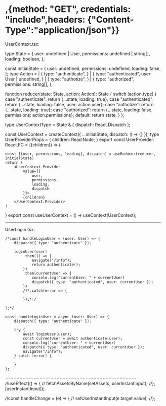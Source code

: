 

,{method: "GET", credentials: "include",headers: {"Content-Type":"application/json"}}
===============================================
UserContext.tsx:

type State = {
user: undefined | User,
permissions: undefined | string[],
loading: boolean,
};

const initialState = {
user: undefined,
permissions: undefined,
loading: false,
};
type Action =
| {
type: "authenticate",
}
| {
type: "authenticated",
user: User | undefined,
}
| {
type: "authotize",
}
| {
type: "authorized",
permissions: string[],
};

function reducer(state: State, action: Action): State {
switch (action.type) {
case "authenticate":
return {...state, loading: true};
case "authenticated":
return {...state, loading: false, user: action.user};
case "authotize":
return {...state, loading: true};
case "authorized":
return {...state, loading: false, permissions: action.permissions};
default:
return state;
}
};

type UserContextType = State & {
dispatch: React.Dispatch<Action>
};

const UserContext = createContext<UserContextType>({
...initialState,
dispatch: () => {}
});
type UserProviderProps = {
children: ReactNode;
}
export const UserProvider: React.FC<UserProviderProps> = ({children}) => {

    const [{user, permissions, loading}, dispatch] = useReducer(reducer, initialState)
    return (
        <UserContext.Provider
            value={{
                user,
                permissions,
                loading,
                dispatch
            }}>
            {children}
        </UserContext.Provider>
    )
}
export const useUserContext = () => useContext(UserContext);

-------------------------------------
UserLogin.tsx:


    /*const handleLoginUser = (user: User) => {
        dispatch({ type: "authenticate" });

        loginUser(user)
            .then(() => {
                navigate("/info");
                return authenticate();
            })
            .then(currentUser => {
                console.log("currentUser: " + currentUser)
                dispatch({ type: "authenticated", user: currentUser });
            })
            /!*.catch(error => {

            });*!/

    };*/

    const handleLoginUser = async (user: User) => {
        dispatch({ type: "authenticate" });

        try {
            await loginUser(user);
            const currentUser = await authenticate(user);
            console.log("currentUser: " + currentUser)
            dispatch({ type: "authenticated", user: currentUser });
            navigate("/info");
        } catch (error) {
            
        }
    };



==============================================
//useEffect(() => {
//	fetchAssetsByName(setAssets, userInstantInput);
//}, [userInstantInput]);

//const handleChange = (e) => { 
//	setUserInstantInput(e.target.value);
//};